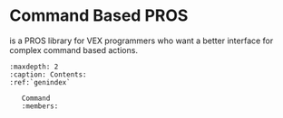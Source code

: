 # Command Based PROS

is a PROS library for VEX programmers who want a better interface for complex command based actions.

```{toctree}
:maxdepth: 2
:caption: Contents:
:ref:`genindex`
```

```{doxygenstruct}
   Command
   :members:
```
